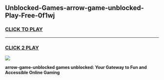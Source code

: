 
## Unblocked-Games-arrow-game-unblocked-Play-Free-0f1wj
<h3>
<a href="https://premium76.site?title=arrow-game-unblocked&ref=09A">CLICK TO PLAY</a></h3>
<hr>

<h3>
<a href="https://premium76.site?title=arrow-game-unblocked&ref=09A">CLICK 2 PLAY</a>
  
</h3>

<a href="https://premium76.site?title=arrow-game-unblocked&ref=09A"><img src="https://clearcache.store/games.png"></a>


**arrow-game-unblocked games unblocked: Your Gateway to Fun and Accessible Online Gaming**

